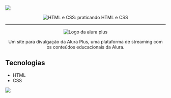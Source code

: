 <img src="https://user-images.githubusercontent.com/73097560/115834477-dbab4500-a447-11eb-908a-139a6edaec5c.gif">

<p align="center"> <img src="https://imgur.com/BASzVop.png" alt="HTML e CSS: praticando HTML e CSS"> </p>

<hr>

<p align="center"> <img src="https://github.com/MonicaHillman/aluraplus/blob/aula04/img/Logo.png?raw=true" alt="Logo da alura plus"> </p>
<p align="center">Um site para divulgação da Alura Plus, uma plataforma de streaming com os conteúdos educacionais da Alura.</p>

## Tecnologias
* HTML
* CSS

<img src="https://user-images.githubusercontent.com/73097560/115834477-dbab4500-a447-11eb-908a-139a6edaec5c.gif">
